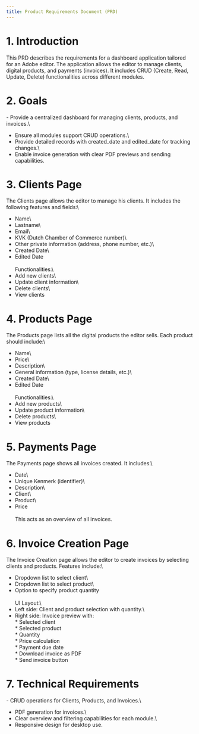 ```yaml
---
title: Product Requirements Document (PRD)
---
```


# 1. Introduction

This PRD describes the requirements for a dashboard application tailored
for an Adobe editor. The application allows the editor to manage
clients, digital products, and payments (invoices). It includes CRUD
(Create, Read, Update, Delete) functionalities across different modules.

# 2. Goals

\- Provide a centralized dashboard for managing clients, products, and
invoices.\
- Ensure all modules support CRUD operations.\
- Provide detailed records with created_date and edited_date for
tracking changes.\
- Enable invoice generation with clear PDF previews and sending
capabilities.

# 3. Clients Page

The Clients page allows the editor to manage his clients. It includes
the following features and fields:\
- Name\
- Lastname\
- Email\
- KVK (Dutch Chamber of Commerce number)\
- Other private information (address, phone number, etc.)\
- Created Date\
- Edited Date\
\
Functionalities:\
- Add new clients\
- Update client information\
- Delete clients\
- View clients

# 4. Products Page

The Products page lists all the digital products the editor sells. Each
product should include:\
- Name\
- Price\
- Description\
- General information (type, license details, etc.)\
- Created Date\
- Edited Date\
\
Functionalities:\
- Add new products\
- Update product information\
- Delete products\
- View products

# 5. Payments Page

The Payments page shows all invoices created. It includes:\
- Date\
- Unique Kenmerk (identifier)\
- Description\
- Client\
- Product\
- Price\
\
This acts as an overview of all invoices.

# 6. Invoice Creation Page

The Invoice Creation page allows the editor to create invoices by
selecting clients and products. Features include:\
- Dropdown list to select client\
- Dropdown list to select product\
- Option to specify product quantity\
\
UI Layout:\
- Left side: Client and product selection with quantity.\
- Right side: Invoice preview with:\
\* Selected client\
\* Selected product\
\* Quantity\
\* Price calculation\
\* Payment due date\
\* Download invoice as PDF\
\* Send invoice button

# 7. Technical Requirements

\- CRUD operations for Clients, Products, and Invoices.\
- PDF generation for invoices.\
- Clear overview and filtering capabilities for each module.\
- Responsive design for desktop use.
